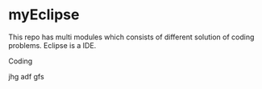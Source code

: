 # myEclipse
This repo has multi modules which consists of different solution of coding problems.
Eclipse is a IDE.

Coding

jhg
adf
gfs

